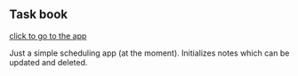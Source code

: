 ## Task book 

[click to go to the app](https://schedulelist.herokuapp.com/)

Just a simple scheduling app (at the moment).
Initializes notes which can be updated and deleted.



